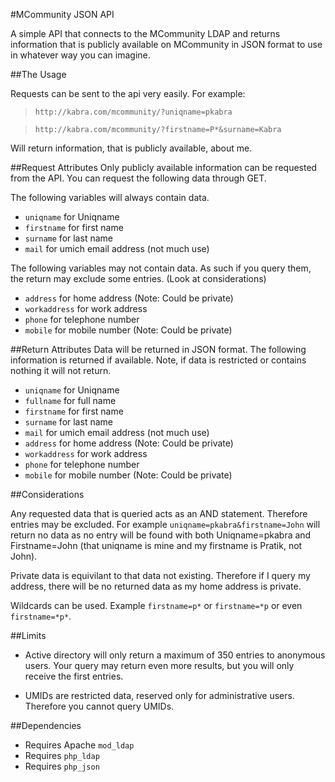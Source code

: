 #MCommunity JSON API

A simple API that connects to the MCommunity LDAP and returns information that is publicly available on MCommunity in JSON format to use in whatever way you can imagine.

##The Usage

Requests can be sent to the api very easily.
For example:

> `http://kabra.com/mcommunity/?uniqname=pkabra`

> `http://kabra.com/mcommunity/?firstname=P*&surname=Kabra`

Will return information, that is publicly available, about me.

##Request Attributes
Only publicly available information can be requested from the API.
You can request the following data through GET.

The following variables will always contain data.

- `uniqname` for Uniqname
- `firstname` for first name
- `surname` for last name
- `mail` for umich email address (not much use)

The following variables may not contain data.
As such if you query them, the return may exclude some entries. (Look at considerations)

- `address` for home address (Note: Could be private)
- `workaddress` for work address
- `phone` for telephone number
- `mobile` for mobile number (Note: Could be private)

##Return Attributes
Data will be returned in JSON format.
The following information is returned if available. Note, if data is restricted or contains nothing it will not return.

- `uniqname` for Uniqname
- `fullname` for full name
- `firstname` for first name
- `surname` for last name
- `mail` for umich email address (not much use)
- `address` for home address (Note: Could be private)
- `workaddress` for work address
- `phone` for telephone number
- `mobile` for mobile number (Note: Could be private)

##Considerations

Any requested data that is queried acts as an AND statement. Therefore entries may be excluded. For example `uniqname=pkabra&firstname=John` will return no data as no entry will be found with both Uniqname=pkabra and Firstname=John (that uniqname is mine and my firstname is Pratik, not John).

Private data is equivilant to that data not existing. Therefore if I query my address, there will be no returned data as my home address is private.

Wildcards can be used. Example `firstname=p*` or `firstname=*p` or even `firstname=*p*`.

##Limits

- Active directory will only return a maximum of 350 entries to anonymous users. Your query may return even more results, but you will only receive the first entries.

- UMIDs are restricted data, reserved only for administrative users. Therefore you cannot query UMIDs.

##Dependencies

- Requires Apache `mod_ldap`
- Requires `php_ldap`
- Requires `php_json`